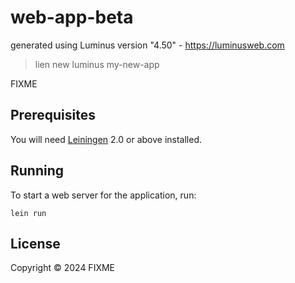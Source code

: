# web-app-beta

generated using Luminus version "4.50" - https://luminusweb.com
>lien new luminus my-new-app


FIXME

## Prerequisites

You will need [Leiningen][1] 2.0 or above installed.

[1]: https://github.com/technomancy/leiningen

## Running

To start a web server for the application, run:

    lein run 

## License

Copyright © 2024 FIXME
